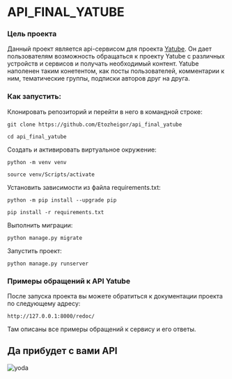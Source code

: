 # API_FINAL_YATUBE

### Цель проекта

Данный проект является api-сервисом для проекта [Yatube](https://github.com/Etozheigor/hw05_final).
Он дает пользователям возможность обращаться к проекту Yatube с различных устройств и сервисов и получать необходимый контент.
Yatube наполенен таким конетентом, как посты пользователей, комментарии к ним, тематические группы, подписки авторов друг на друга.


### Как запустить:

Клонировать репозиторий и перейти в него в командной строке:

```
git clone https://github.com/Etozheigor/api_final_yatube
```

```
cd api_final_yatube
```

Cоздать и активировать виртуальное окружение:

```
python -m venv venv
```

```
source venv/Scripts/activate
```

Установить зависимости из файла requirements.txt:

```
python -m pip install --upgrade pip
```

```
pip install -r requirements.txt
```

Выполнить миграции:

```
python manage.py migrate
```

Запустить проект:

```
python manage.py runserver
```
### Примеры обращений к API Yatube

После запуска проекта вы можете обратиться к документации проекта по следующему адресу:

```
http://127.0.0.1:8000/redoc/
```
Там описаны все примеры обращений к сервису и его ответы.

## Да прибудет с вами API
![yoda](https://user-images.githubusercontent.com/104680302/185987811-ff9b852f-692a-405d-b9a7-e1a0db943d6f.png)


